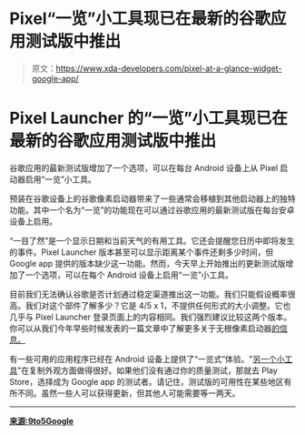 # Pixel“一览”小工具现已在最新的谷歌应用测试版中推出

> 原文：<https://www.xda-developers.com/pixel-at-a-glance-widget-google-app/>

# Pixel Launcher 的“一览”小工具现已在最新的谷歌应用测试版中推出

谷歌应用的最新测试版增加了一个选项，可以在每台 Android 设备上从 Pixel 启动器启用“一览”小工具。

预装在谷歌设备上的谷歌像素启动器带来了一些通常会移植到其他启动器上的独特功能。其中一个名为“一览”的功能现在可以通过谷歌应用的最新测试版在每台安卓设备上启用。

“一目了然”是一个显示日期和当前天气的有用工具。它还会提醒您日历中即将发生的事件。Pixel Launcher 版本甚至可以显示距离某个事件还剩多少时间，但 Google app 提供的版本缺少这一功能。然而，今天早上开始推出的更新测试版增加了一个选项，可以在每个 Android 设备上启用“一览”小工具。

目前我们无法确认谷歌是否计划通过稳定渠道推出这一功能。我们只能假设概率很高。我们对这个部件了解多少？它是 4/5 x 1，不提供任何形式的大小调整。它也几乎与 Pixel Launcher 登录页面上的内容相同。我们强烈建议比较这两个版本。你可以从我们今年早些时候发表的一篇文章中了解更多关于无根像素启动器[的信息。](https://www.xda-developers.com/rootless-pixel-launcher-google-feed/)

有一些可用的应用程序已经在 Android 设备上提供了“一览式”体验。"[另一个小工具](https://play.google.com/store/apps/details?id=com.tommasoberlose.anotherwidget)"在复制外观方面做得很好。如果他们没有通过你的质量测试，那就去 Play Store，选择成为 Google app 的测试者。请记住，测试版的可用性在某些地区有所不同。虽然一些人可以获得更新，但其他人可能需要等一两天。

* * *

[**来源:9to5Google**](https://9to5google.com/2018/04/27/google-app-8-1-beta-at-a-glance-pixel/)